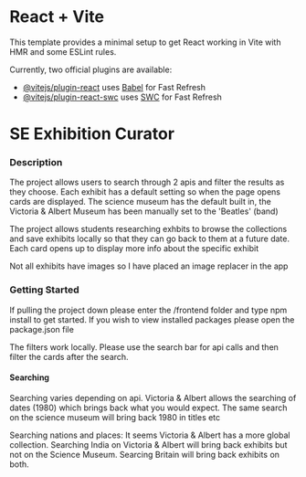 # React + Vite

This template provides a minimal setup to get React working in Vite with HMR and some ESLint rules.

Currently, two official plugins are available:

- [@vitejs/plugin-react](https://github.com/vitejs/vite-plugin-react/blob/main/packages/plugin-react/README.md) uses [Babel](https://babeljs.io/) for Fast Refresh
- [@vitejs/plugin-react-swc](https://github.com/vitejs/vite-plugin-react-swc) uses [SWC](https://swc.rs/) for Fast Refresh

<h1>SE Exhibition Curator</h1>

<h3>Description</h3>
<p>The project allows users to search through 2 apis and filter the results as they choose. Each exhibit has a default setting so when the page opens cards are displayed. The science museum has the default built in, the Victoria & Albert Museum has been manually set to the 'Beatles' (band) </p>
<p>The project allows students researching exhbits to browse the collections and save exhibits locally so that they can go back to them at a future date. Each card opens up to display more info about the specific exhibit</p>
<p>Not all exhibits have images so I have placed an image replacer in the app</p>

<h3>Getting Started</h3>

<p>If pulling the project down please enter the /frontend folder and type npm install to get started. If you wish to view installed packages please open the package.json file</p>
<p>The filters work locally. Please use the search bar for api calls and then filter the cards after the search.</p>

<h4>Searching</h4>
<p>Searching varies depending on api. Victoria & Albert allows the searching of dates (1980) which brings back what you would expect. The same search on the science museum will bring back 1980 in titles etc</p>
<p>Searching nations and places: It seems Victoria & Albert has a more global collection. Searching India on Victoria & Albert will bring back exhibits but not on the Science Museum. Searcing Britain will bring back exhibits on both.</p>
